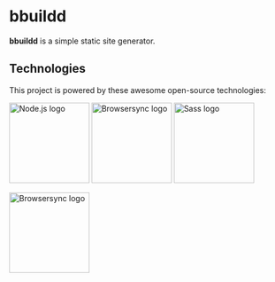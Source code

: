 # bbuildd

**bbuildd** is a simple static site generator.

## Technologies

This project is powered by these awesome open-source technologies:

<img src="https://fabianmebus.github.io/bbuildd/doc/images/Node-js_logo.svg" alt="Node.js logo" width="145" height="145">
<img src="https://fabianmebus.github.io/bbuildd/doc/images/browser-sync_logo.svg" alt="Browsersync logo" width="145" height="145">
<img src="https://fabianmebus.github.io/bbuildd/doc/images/Sass_logo.svg" alt="Sass logo" width="145" height="145">

[<img src="https://fabianmebus.github.io/bbuildd/doc/images/browser-sync_logo.svg" alt="Browsersync logo" width="145" height="145">](https://www.browsersync.io/)
